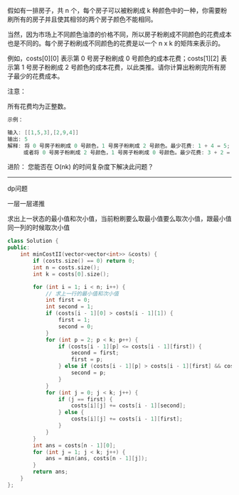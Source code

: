 假如有一排房子，共 n 个，每个房子可以被粉刷成 k 种颜色中的一种，你需要粉刷所有的房子并且使其相邻的两个房子颜色不能相同。

当然，因为市场上不同颜色油漆的价格不同，所以房子粉刷成不同颜色的花费成本也是不同的。每个房子粉刷成不同颜色的花费是以一个 n x k 的矩阵来表示的。

例如，costs[0][0] 表示第 0 号房子粉刷成 0 号颜色的成本花费；costs[1][2] 表示第 1 号房子粉刷成 2 号颜色的成本花费，以此类推。请你计算出粉刷完所有房子最少的花费成本。

注意：

所有花费均为正整数。

```cpp
示例：

输入: [[1,5,3],[2,9,4]]
输出: 5
解释: 将 0 号房子粉刷成 0 号颜色，1 号房子粉刷成 2 号颜色。最少花费: 1 + 4 = 5;
     或者将 0 号房子粉刷成 2 号颜色，1 号房子粉刷成 0 号颜色。最少花费: 3 + 2 = 5.
```

进阶：
您能否在 O(nk) 的时间复杂度下解决此问题？

---

dp问题

一层一层递推

求出上一状态的最小值和次小值，当前粉刷要么取最小值要么取次小值，跟最小值同一列的时候取次小值

```cpp
class Solution {
public:
    int minCostII(vector<vector<int>> &costs) {
        if (costs.size() == 0) return 0;
        int n = costs.size();
        int k = costs[0].size();

        for (int i = 1; i < n; i++) {
            // 求上一行的最小值和次小值
            int first = 0;
            int second = 1;
            if (costs[i - 1][0] > costs[i - 1][1]) {
                first = 1;
                second = 0;
            }
            for (int p = 2; p < k; p++) {
                if (costs[i - 1][p] <= costs[i - 1][first]) {
                    second = first;
                    first = p;
                } else if (costs[i - 1][p] > costs[i - 1][first] && costs[i - 1][p] < costs[i - 1][second]) {
                    second = p;
                }
            }
            for (int j = 0; j < k; j++) {
                if (j == first) {
                    costs[i][j] += costs[i - 1][second];
                } else {
                    costs[i][j] += costs[i - 1][first];
                }
            }
        }
        int ans = costs[n - 1][0];
        for (int j = 1; j < k; j++) {
            ans = min(ans, costs[n - 1][j]);
        }
        return ans;
    }
};
```
